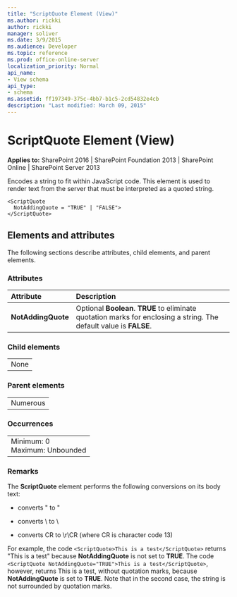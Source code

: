 ```yaml
---
title: "ScriptQuote Element (View)"
ms.author: rickki
author: rickki
manager: soliver
ms.date: 3/9/2015
ms.audience: Developer
ms.topic: reference
ms.prod: office-online-server
localization_priority: Normal
api_name:
- View schema
api_type:
- schema
ms.assetid: ff197349-375c-4bb7-b1c5-2cd54832e4cb
description: "Last modified: March 09, 2015"
---
```


# ScriptQuote Element (View)

 
  
 **Applies to:** SharePoint 2016 | SharePoint Foundation 2013 | SharePoint Online | SharePoint Server 2013
  
Encodes a string to fit within JavaScript code. This element is used to render text from the server that must be interpreted as a quoted string.
  
```
<ScriptQuote
  NotAddingQuote = "TRUE" | "FALSE">
</ScriptQuote>
```

## Elements and attributes

The following sections describe attributes, child elements, and parent elements.

### Attributes

|**Attribute**|**Description**|
|:-----|:-----|
|**NotAddingQuote** <br/> |Optional **Boolean**. **TRUE** to eliminate quotation marks for enclosing a string. The default value is **FALSE**.  <br/> |
   
### Child elements

||
|:-----|
|None |
   
### Parent elements

||
|:-----|
|Numerous |
   
### Occurrences

||
|:-----|
|Minimum: 0  <br/> Maximum: Unbounded  <br/> |
   
### Remarks

The **ScriptQuote** element performs the following conversions on its body text: 
  
- converts " to \"
    
- converts \ to \\
    
- converts CR to \r\CR (where CR is character code 13)
    
For example, the code  `<ScriptQuote>This is a test</ScriptQuote>` returns "This is a test" because **NotAddingQuote** is not set to **TRUE**. The code  `<ScriptQuote NotAddingQuote="TRUE">This is a test</ScriptQuote>`, however, returns This is a test, without quotation marks, because **NotAddingQuote** is set to **TRUE**. Note that in the second case, the string is not surrounded by quotation marks.
  

